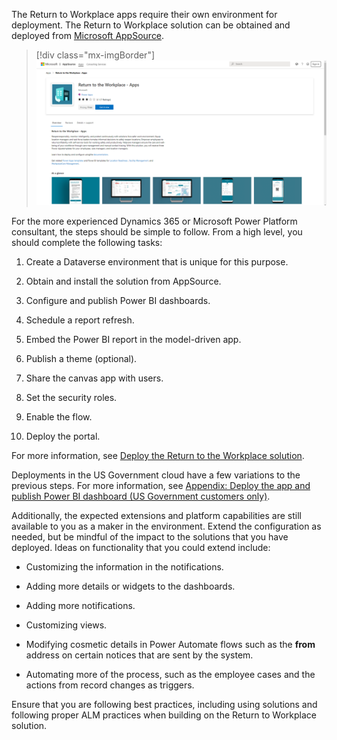 The Return to Workplace apps require their own environment for deployment. The Return to Workplace solution can be obtained and deployed from [Microsoft AppSource](https://appsource.microsoft.com/product/dynamics-365/msemr.pprtwsoln).

> [!div class="mx-imgBorder"]
> [![Screenshot from Microsoft AppSource page where you can get the solutions.](../media/appsource.png)](../media/appsource.png#lightbox)

For the more experienced Dynamics 365 or Microsoft Power Platform consultant, the steps should be simple to follow. From a high level, you should complete the following tasks:

1.  Create a Dataverse environment that is unique for this purpose.

1.  Obtain and install the solution from AppSource.

1.  Configure and publish Power BI dashboards.

1.  Schedule a report refresh.

1.  Embed the Power BI report in the model-driven app.

1.  Publish a theme (optional).

1.  Share the canvas app with users.

1.  Set the security roles.

1.  Enable the flow.

1. Deploy the portal.

For more information, see [Deploy the Return to the Workplace solution](/dynamics365/industry/return-to-workplace/deploy/?azure-portal=true).

Deployments in the US Government cloud have a few variations to the previous steps. For more information, see [Appendix: Deploy the app and publish Power BI dashboard (US Government customers only)](/dynamics365/industry/return-to-workplace/deploy?azure-portal=true#appendix-deploy-the-app-and-publish-power-bi-dashboard-us-government-customers-only).

Additionally, the expected extensions and platform capabilities are still available to you as a maker in the environment. Extend the configuration as needed, but be mindful of the impact to the solutions that you have deployed. Ideas on functionality that you could extend include:

-   Customizing the information in the notifications.

-   Adding more details or widgets to the dashboards.

-   Adding more notifications.

-   Customizing views.

-   Modifying cosmetic details in Power Automate flows such as the **from** address on certain notices that are sent by the system.

-   Automating more of the process, such as the employee cases and the actions from record changes as triggers.

Ensure that you are following best practices, including using solutions and following proper ALM practices when building on the Return to Workplace solution.
